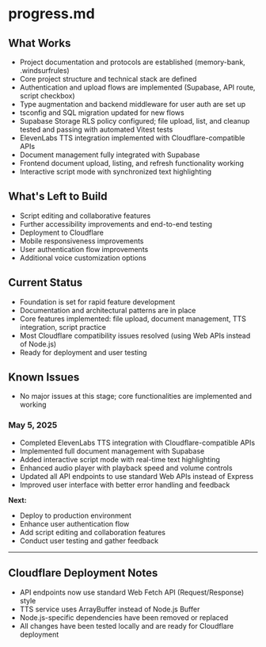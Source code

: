 # progress.md

## What Works

- Project documentation and protocols are established (memory-bank, .windsurfrules)
- Core project structure and technical stack are defined
- Authentication and upload flows are implemented (Supabase, API route, script checkbox)
- Type augmentation and backend middleware for user auth are set up
- tsconfig and SQL migration updated for new flows
- Supabase Storage RLS policy configured; file upload, list, and cleanup tested and passing with automated Vitest tests
- ElevenLabs TTS integration implemented with Cloudflare-compatible APIs
- Document management fully integrated with Supabase
- Frontend document upload, listing, and refresh functionality working
- Interactive script mode with synchronized text highlighting

## What's Left to Build

- Script editing and collaborative features
- Further accessibility improvements and end-to-end testing
- Deployment to Cloudflare
- Mobile responsiveness improvements
- User authentication flow improvements
- Additional voice customization options

## Current Status

- Foundation is set for rapid feature development
- Documentation and architectural patterns are in place
- Core features implemented: file upload, document management, TTS integration, script practice
- Most Cloudflare compatibility issues resolved (using Web APIs instead of Node.js)
- Ready for deployment and user testing

## Known Issues

- No major issues at this stage; core functionalities are implemented and working

### May 5, 2025

- Completed ElevenLabs TTS integration with Cloudflare-compatible APIs
- Implemented full document management with Supabase
- Added interactive script mode with real-time text highlighting
- Enhanced audio player with playback speed and volume controls
- Updated all API endpoints to use standard Web APIs instead of Express
- Improved user interface with better error handling and feedback

**Next:**

- Deploy to production environment
- Enhance user authentication flow
- Add script editing and collaboration features
- Conduct user testing and gather feedback

---

## Cloudflare Deployment Notes

- API endpoints now use standard Web Fetch API (Request/Response) style
- TTS service uses ArrayBuffer instead of Node.js Buffer
- Node.js-specific dependencies have been removed or replaced
- All changes have been tested locally and are ready for Cloudflare deployment
